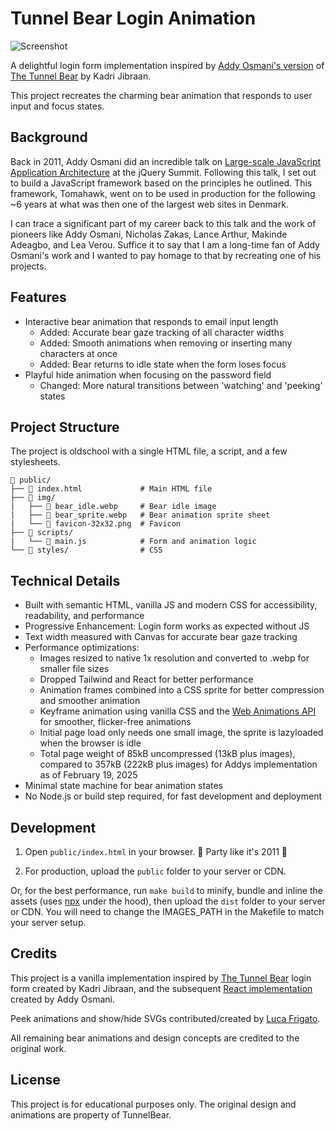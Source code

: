 # Tunnel Bear Login Animation

![Screenshot](https://jensroland.com/projects/bear/screenshot.jpg)

A delightful login form implementation inspired by [Addy Osmani's version](https://github.com/addyosmani/tunnel-bear-login) of [The Tunnel Bear](https://www.tunnelbear.com/account/login) by Kadri Jibraan.

This project recreates the charming bear animation that responds to user input and focus states.

## Background

Back in 2011, Addy Osmani did an incredible talk on [Large-scale JavaScript Application Architecture](https://addyosmani.com/blog/large-scale-javascript-application-architecture/) at the jQuery Summit. Following this talk, I set out to build a JavaScript framework based on the principles he outlined. This framework, Tomahawk, went on to be used in production for the following ~6 years at what was then one of the largest web sites in Denmark.

I can trace a significant part of my career back to this talk and the work of pioneers like Addy Osmani, Nicholas Zakas, Lance Arthur, Makinde Adeagbo, and Lea Verou. Suffice it to say that I am a long-time fan of Addy Osmani's work and I wanted to pay homage to that by recreating one of his projects.

## Features

- Interactive bear animation that responds to email input length
  - Added: Accurate bear gaze tracking of all character widths
  - Added: Smooth animations when removing or inserting many characters at once
  - Added: Bear returns to idle state when the form loses focus
- Playful hide animation when focusing on the password field
  - Changed: More natural transitions between 'watching' and 'peeking' states

## Project Structure

The project is oldschool with a single HTML file, a script, and a few stylesheets.

```plaintext
📁 public/
├── 📄 index.html             # Main HTML file
├── 📁 img/
|   ├── 🐻 bear_idle.webp     # Bear idle image
|   ├── 🐻 bear_sprite.webp   # Bear animation sprite sheet
|   └── 🐻 favicon-32x32.png  # Favicon
├── 📁 scripts/
|   └── 📄 main.js            # Form and animation logic
└── 📁 styles/                # CSS
```

## Technical Details

- Built with semantic HTML, vanilla JS and modern CSS for accessibility, readability, and performance
- Progressive Enhancement: Login form works as expected without JS
- Text width measured with Canvas for accurate bear gaze tracking
- Performance optimizations:
  - Images resized to native 1x resolution and converted to .webp for smaller file sizes
  - Dropped Tailwind and React for better performance
  - Animation frames combined into a CSS sprite for better compression and smoother animation
  - Keyframe animation using vanilla CSS and the [Web Animations API](https://developer.mozilla.org/en-US/docs/Web/API/Web_Animations_API) for smoother, flicker-free animations
  - Initial page load only needs one small image, the sprite is lazyloaded when the browser is idle
  - Total page weight of 85kB uncompressed (13kB plus images), compared to 357kB (222kB plus images) for Addys implementation as of February 19, 2025
- Minimal state machine for bear animation states
- No Node.js or build step required, for fast development and deployment

## Development

1. Open `public/index.html` in your browser. 🍾 Party like it's 2011 🍾

2. For production, upload the `public` folder to your server or CDN.

Or, for the best performance, run `make build` to minify, bundle and inline the assets (uses [npx](https://docs.npmjs.com/cli/v8/commands/npx) under the hood), then upload the `dist` folder to your server or CDN. You will need to change the IMAGES_PATH in the Makefile to match your server setup.

## Credits

This project is a vanilla implementation inspired by [The Tunnel Bear](https://www.tunnelbear.com/account/login) login form created by Kadri Jibraan, and the subsequent [React implementation](https://github.com/addyosmani/tunnel-bear-login) created by Addy Osmani.

Peek animations and show/hide SVGs contributed/created by [Luca Frigato](https://github.com/FrigaZzz).

All remaining bear animations and design concepts are credited to the original work.

## License

This project is for educational purposes only. The original design and animations are property of TunnelBear.
